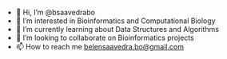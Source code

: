 - 👋 Hi, I’m @bsaavedrabo
- 👀 I’m interested in Bioinformatics and Computational Biology 
- 🌱 I’m currently learning about Data Structures and Algorithms 
- 💞️ I’m looking to collaborate on Bioinformatics projects
- 📫 How to reach me belensaavedra.bo@gmail.com

<!---
bsaavedrabo/bsaavedrabo is a ✨ special ✨ repository because its `README.md` (this file) appears on your GitHub profile.
You can click the Preview link to take a look at your changes.
--->
